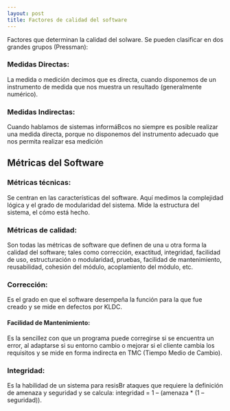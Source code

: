 ```yaml
---
layout: post
title: Factores de calidad del software
---
```

Factores que determinan la calidad del soIware.
Se pueden clasificar en dos grandes grupos (Pressman):

### Medidas Directas: 
La medida o medición decimos que es directa,
cuando disponemos de un instrumento de medida que nos
muestra un resultado (generalmente numérico).

### Medidas Indirectas: 
Cuando hablamos de sistemas informáBcos
no siempre es posible realizar una medida directa, porque no
disponemos del instrumento adecuado que nos permita realizar
esa medición

## Métricas del Software

### Métricas técnicas: 
Se centran en las características del
software. Aquí medimos la complejidad lógica y el grado de
modularidad del sistema. Mide la estructura del sistema, el
cómo está hecho.

### Métricas de calidad: 
Son todas las métricas de software que
definen de una u otra forma la calidad del software; tales como
corrección, exactitud, integridad, facilidad de uso,
estructuración o modularidad, pruebas, facilidad de
mantenimiento, reusabilidad, cohesión del módulo,
acoplamiento del módulo, etc.

### Corrección: 
Es el grado en que el software desempeña la
función para la que fue creado y se mide en defectos por KLDC.

#### Facilidad de Mantenimiento: 
Es la sencillez con que un
programa puede corregirse si se encuentra un error, al
adaptarse si su entorno cambio o mejorar si el cliente cambia
los requisitos y se mide en forma indirecta en TMC (Tiempo
Medio de Cambio).

### Integridad: 
Es la habilidad de un sistema para resisBr ataques
que requiere la definición de amenaza y seguridad y se calcula:
integridad = 1 – (amenaza * (1 – seguridad)).
